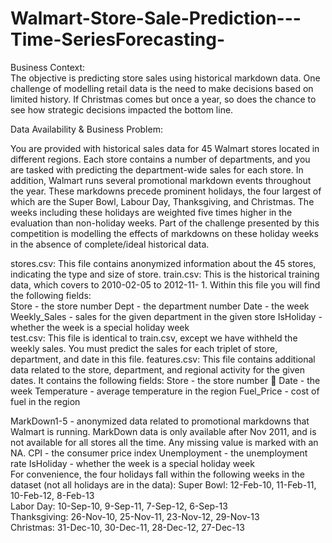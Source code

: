 # Walmart-Store-Sale-Prediction---Time-SeriesForecasting-

Business Context:  
The objective is predicting store sales using historical markdown data.  One challenge of modelling retail data is the need to make decisions based on limited history. 
If Christmas comes but once a year, so does the chance to see how strategic decisions impacted the bottom line.  


Data Availability & Business Problem: 

You are provided with historical sales data for 45 Walmart stores located in different regions. Each store contains a number of departments,
and you are tasked with predicting the department-wide sales for each store.  In addition, Walmart runs several promotional markdown events throughout the year. 
These markdowns precede prominent holidays, the four largest of which are the Super Bowl, Labour Day, Thanksgiving, and Christmas.
The weeks including these holidays are weighted five times higher in the evaluation than non-holiday weeks. 
Part of the challenge presented by this competition is modelling the effects of markdowns on these holiday weeks in the absence of complete/ideal historical data.  


stores.csv: This file contains anonymized information about the 45 stores, indicating the type and size of store. 
train.csv: This is the historical training data, which covers to 2010-02-05 to 2012-11- 1. 
Within this file you will find the following fields:  
Store - the store number 
Dept - the department number 
Date - the week 
Weekly_Sales - sales for the given department in the given store 
IsHoliday - whether the week is a special holiday week  
test.csv: This file is identical to train.csv, except we have withheld the weekly sales. You must predict the sales for each triplet of store, department, and date in this file.
features.csv: This file contains additional data related to the store, department, and regional activity for the given dates. It contains the following fields: 
Store - the store number  Date - the week 
Temperature - average temperature in the region 
Fuel_Price - cost of fuel in the region       

   
MarkDown1-5 - anonymized data related to promotional markdowns that Walmart is running. 
MarkDown data is only available after Nov 2011, and is not available for all stores all the time. Any missing value is marked with an NA. 
CPI - the consumer price index 
Unemployment - the unemployment rate 
IsHoliday - whether the week is a special holiday week  
For convenience, the four holidays fall within the following weeks in the dataset (not all holidays are in the data): 
Super Bowl: 12-Feb-10, 11-Feb-11, 10-Feb-12, 8-Feb-13  
Labor Day: 10-Sep-10, 9-Sep-11, 7-Sep-12, 6-Sep-13  
Thanksgiving: 26-Nov-10, 25-Nov-11, 23-Nov-12, 29-Nov-13  
Christmas: 31-Dec-10, 30-Dec-11, 28-Dec-12, 27-Dec-13  
